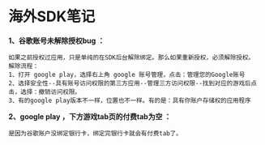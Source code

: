 # 海外SDK笔记

**1、谷歌账号未解除授权bug ：**

    如果之前授权过应用，只是单纯的在SDK后台解除绑定。那么如果重新授权，必须解除授权。
    解除流程：
    1、打开 google play，选择右上角 google 账号管理，点击：管理您的Google账号
    2、选择安全性--具有账号访问权限的第三方应用--管理三方访问权限--找到对应的游戏后点击，选择：撤销访问权限。
    3、有的google play版本不一样，位置也不一样。有的是：具有你账户存储权的应用程序

**2、google play ，下方游戏tab页的付费tab为空 ：**

    是因为谷歌账户没绑定银行卡，绑定完银行卡就会有付费tab了。

